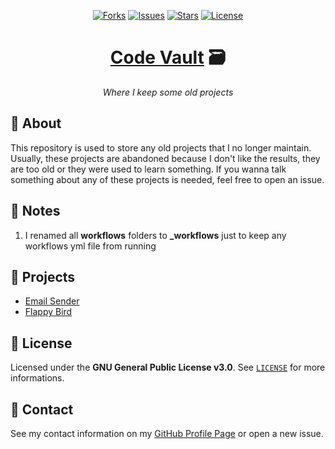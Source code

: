 <p align="center">
  <a href="https://github.com/ArthurFiorette/code-vault/network/members"><img
      src="https://img.shields.io/github/forks/ArthurFiorette/code-vault?logo=github&style=flat-square&label=Forks"
      target="_blank"
      alt="Forks" /></a>
  <a href="https://github.com/ArthurFiorette/code-vault/issues"><img
      src="https://img.shields.io/github/issues/ArthurFiorette/code-vault?logo=github&style=flat-square&label=Issues"
      target="_blank"
      alt="Issues" /></a>
  <a href="https://github.com/ArthurFiorette/code-vault/stargazers"><img
      src="https://img.shields.io/github/stars/ArthurFiorette/code-vault?logo=github&style=flat-square&label=Stars"
      target="_blank"
      alt="Stars" /></a>
  <a href="https://github.com/ArthurFiorette/code-vault/blob/main/LICENSE"><img
      src="https://img.shields.io/github/license/ArthurFiorette/code-vault?logo=github&style=flat-square&label=License"
      target="_blank"
      alt="License" /></a>
</p>

<h1 align="center">
  <strong><a href="https://github.com/ArthurFiorette/code-vault/" target="_blank">Code Vault</a> 🗃</strong>
</h1>
<p align="center">
  <i>Where I keep some old projects</i>
</p>

## 📖 About

This repository is used to store any old projects that I no longer maintain. Usually, these projects are abandoned because I don't like the results, they are too old or they were used to learn something. If you wanna talk something about any of these projects is needed, feel free to open an issue.

## 📑 Notes

1.  I renamed all **workflows** folders to **\_workflows** just to keep any workflows yml file from running

## 📎 Projects

- [Email Sender](email-sender)
- [Flappy Bird](flappy)

## 📃 License

Licensed under the **GNU General Public License v3.0**. See [`LICENSE`](LICENSE) for more informations.

## 📧 Contact

See my contact information on my [GitHub Profile Page](https://github.com/ArthurFiorette) or open a new issue.
